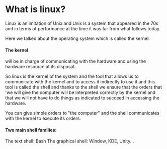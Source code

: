 # What is linux?
Linux is an imitation of Unix and Unix is a system that appeared in the 70s and in terms of performance at the time it was far from what follows today.

Here we talked about the operating system which is called the kernel.
#### The kernel
will be in charge of communicating with the hardware and using the hardware resource at its disposal.

So linux is the kernel of the system and the tool that allows us to communicate with the kernel and to access it indirectly to use it and this tool is called the shell and thanks to the shell we ensure that the orders that 'we will give the computer will be interpreted correctly by the kernel and that we will not have to do things as indicated to succeed in accessing the hardware.

You can give simple orders to "the computer" and the shell communicates with the kernel to execute its orders.

#### Two main shell families:
The text shell: Bash
The graphical shell: Window, KDE, Unity...
